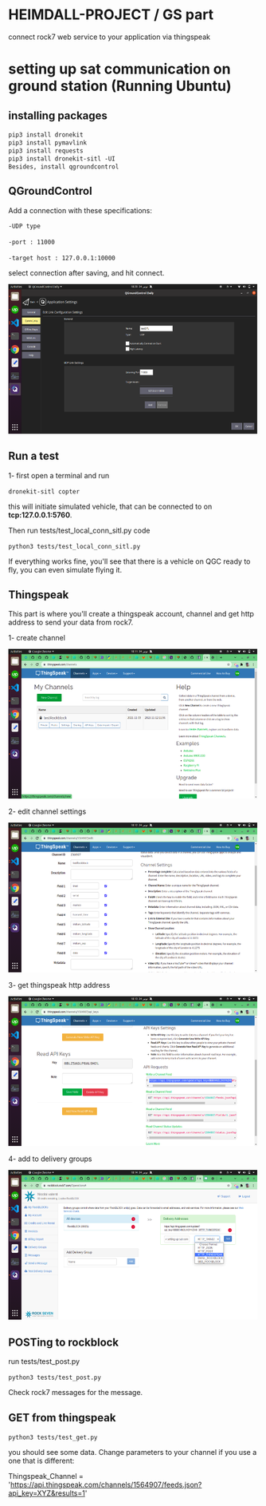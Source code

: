 # HEIMDALL-PROJECT / GS part
connect rock7 web service to your application via thingspeak

# setting up sat communication on ground station (Running Ubuntu)


## **installing packages**
```
pip3 install dronekit 
pip3 install pymavlink
pip3 install requests
pip3 install dronekit-sitl -UI
Besides, install qgroundcontrol
```

## **QGroundControl**

Add a connection with these specifications:

    -UDP type

    -port : 11000
    
    -target host : 127.0.0.1:10000

select connection after saving, and hit connect.

<img src="images/5.png" width="500" height="300">



## **Run a test**

1- first open a terminal and run

`dronekit-sitl copter`

this will initiate simulated vehicle, that can be connected to on **tcp:127.0.0.1:5760**.

Then run tests/test_local_conn_sitl.py code

`python3 tests/test_local_conn_sitl.py`

If everything works fine, you'll see that there is a vehicle on QGC ready to fly, you can even simulate flying it. 


## **Thingspeak**

This part is where you'll create a thingspeak account, channel and get http address to send your data from rock7.

1- create channel

<img src="images/1.png" width="500" height="300">

2- edit channel settings

<img src="images/2.png" width="500" height="300">

3- get thingspeak http address

<img src="images/3.png" width="500" height="300">

4- add to delivery groups

<img src="images/4.png" width="500" height="300">



## **POSTing to rockblock**

run tests/test_post.py

`python3 tests/test_post.py`

Check rock7 messages for the message.


## **GET from thingspeak**

`python3 tests/test_get.py`

you should see some data. Change parameters to your channel if you use a one that is different:

Thingspeak_Channel = 'https://api.thingspeak.com/channels/1564907/feeds.json?api_key=XYZ&results=1'

